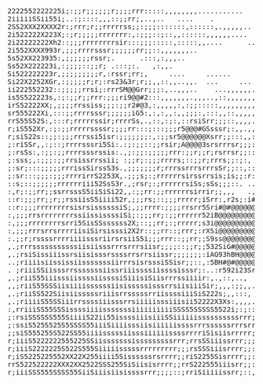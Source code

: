 <pre>
2222552222225i;:;;r;;;;;;r;;;;rrr:::::,,,,,,,,...........                        .........          .:::::::
2iiiiiSSii55i;..:;::::,,,::;;rr;,..,..   ....    .                                                   ,,,..,.
2SS2XXX2XXXX2r:;rrr;r;;rrrrrss;;:;;;:::::::,::::::,.,,,,,..                       ....,,,,,....      :;::::,
2i522222X223X;:;r;;;;;rrrrrrr:,:;;;::;::,,::::::,,,,,,....                         ....   ...  .     ,,,,,,.
2i22222222Xh2::;;;rrrrrrrrsir:::;;;:::::,:::::,,....      ..                        .....    .       ,:,,,,.
2i552XXXX993r,;;;rrrrsssr;;;;;;rr;;::,,,,,,,..                                     ..,::::,.  .      :;:::;,
5s52XX223935:,;;;;;;rssr;.      .:::,:,,,..                                     .:,,::::rr;:,. . .   ,;;;;;,
Ss52X222223i,:;;;;::;;r; .:::;:.   ,:,,.                                    ....::,,,,r32ir;:, ....  .:::::,
Si522222223r,;;;;;;;;;r,:rssr;rr;,     ....     ......       .....           ...,::,:i@@Xrrr:,......  ...,:,
Si22X2252XGr,:;;;;;r;r;:rs23&3r;r;;,,::,,..,,.  ...     ...    ....            ..,;;9@#ir:::,. ,,,,.     ...
ii222552232::;;;;;rrsi;:rrrSM@@Grr;;;:,..,,,..    ...,,,,,,.... ...              .:i@@r:,,,,,  ..,,..       
is5S522223s,:;:;;r;;rrr:;;;ri9@@#2:::,,,,,,,.,,,..,::,,,,,,,,,,,.....    .          :ir;:,,,. ...,,..  .. . 
irS52222XX;,;;;;rrssiss;;;:;;r2#@3,:,,,,,:,:;;:::::,,,,,,,,,,,.,,.  ...   ..         .2X:,..  ....,..  ::,:.
sr555222Xi,:::;;rrrrsssr;;;;;;iG5:,:,:,,:,,;;;:,:::,,::,,,,,:::,:::,,:.    ..         :;:...  .......  ,;;:.
rrS55S52S:,:::r;rrrrrssir;rrrrSs,.,::,:;:,::rsiSrr;;;::,,,,.,,:;;ri3GB#2    .           ..   ........   :::.
r;iS552Xr,:;:;;rrrrrssssr;;;;rr:::;:::;;;r5@@@#GSsssr;:,,.,,,.,:;r2#@@@@@; ...         . .   .....,...  ,,,.
r;siS22s::;;:;;;rrrssi5isr:;;;;;;;:,:;;sr5@@@@@@Xsrr;;:::,,:::,,::rM@@@@@:  ...        ...   .........   ,:.
;:riSSr,,:;::;rrrrsssri5Si:.:;:;;::;;rsir;A@@@@3srsrrrsr;;;:,,.,:.  .,:,  ....         ..    .,,,....    .. 
;:rsSs:,:;;:;;rrrrsssrssis:.,;:;;:;;;;;rrr:;;r;;r;rsrrsr;;::;:,,,.       ...,..      . .     .,,,,,,..    . 
;:sss;,:;;;:;;rrsissrrssii; :;;r;:;;;rrrrs;::;;r;rrrs;;:;:, .:,.,,   ....,,... ..   .....    .::,,,....   . 
;:sr;:::;;;;;rrrissSirssS3s.,;;;;;;;r;rrrssrrrsrrrsSr;;::,::.  .::,  .,,.,,,,....    ....    ,::,,.....   , 
;:sr:::;;;:;;;rrrrirrS2253X,.;;;s;:;rrrrrrsirssrrsis;is;;:r::. ,,::   ,,,,.,.,..     ......  ::::,,....   . 
::s;::;;;;;;rrrrrriii52SsS3r.,;rsr;:;rrrrrrsiSs;sSs;;;::. ..,:::,,:.   ... ......   ,,..     ::::::,....  . 
:,r;:;;rr;;ssrrsssS5iiSiSi22,,:;;rr:;;rrrrrrsirrir;;,,,   .,rr,;:,:,      ....,..  .,,.    .;:::,,,,,...    
::r:;;;rr;;r;;rssiisS5iiii52r,;;;rs;::;;;rrrrr;iSrr:,r2s;:i#Gir,:.,:.    ..........,....   :;:,,,,,,.....   
::r:;;;rrrrrrrrsisrsissssssiS;,;;rrrr:;;;;rrsrr5Sri#@#@@@@@@@@H;,.,;,   .... ....,,....  ,;r;::,::,,...,.   
:,;;;rrsrrrrrrrrssiississssiSi;:;;;rr;:;;rrrrrr52iB@@@@@@@@@@@@@@.::,   ....  ..,,,,.. .;r;;;:,,::,,,.... . 
:,;;;rrrrrrrrsrri5SisSSssssss2X;::;;rr;:;rrrrr;s3i@@@@@@@@@@@@@@@ rr,   .,,,....,:,.  :rir;::;:,,:,,,.... ..
:,;;;rrrsrrsrrrriisiSirsisssi2X2r::;;rr::;rrr;:rXSi@@@@@@@@@@@@@.:sr,    .,..,,,,,..;is;::;;::::,,,,:,..  ..
:.;;r;rssssrrrriiiisssriirsrsiiS5i;;;rrr::;;rr;;S9ss@@@@@@@@@@&r:rs;,   .. ..,:,..,rXXr;;::;;;;:,:,.,,..  ,.
,.;rrrsssssssssssiisiisssrrrsrrrsiisr;;;;::;;r;;532SiG#@@@@@@HGGSrir.  .,...,,..,r5rrir:;;;:::::,,:,.,,.  ,.
,.;rsiSissiiissrsiisisssrssssrrsrrsiissr;;;;;;;:iAG93hBH@@@@@@@AGG2;  ........,r55S;:sr::;;:;::::,,:,,,.    
..;riiiisiississiisssssssiirrrsisrsssiSSisr;;::,:5BH#@#@@@@@@@@#2;,  .......:rXSrsi;;rs;:;;::;;;::,,,,,.    
. ;riiiSSiisssrrsssssssiissriiissssiissssisssr;:..:r592i23Sr;:,    .... ..;i252ir;rs;;i;::;;::;r:::,,.,.. ..
,.;riiS55iiisssiissssiissssiSiiisiSiisrrrssiiiir:,.,::,..,        ......;SX2iiirsrrir;ss;;;;:,,;;:,,,,... ..
,,;riiS55SSSiisiiiissssssiisisssssisssrrsiisiiiSir;,,,:;;,,.   ....  ,r2222SssSSSsr5r;;sr;;;;:,:;;,,,,,... .
,.;riiSS522SiisiisssssriiisrrsssssrriissssiiiSiS222s;,,:::, .,.....:;2GG2SSisiiiisrSi;;;r;:;;;:::;:,,,.... .
,.;riiiiS55SSiiirrssssiiisssrrsiiiiisssiiisii52222X3Xs:,,,,.,,,.,;ih99X5SSSissssiiriir;r;;r;;;;::;:,,,,..,. 
:,rriiiSS55SSSissssiiiisssssssiiiiiiiiiiSSSS5SSSSS5522i;:;::,:rrsGh325SS5Sisirrsiirirrrsr;rr;;;:;;;::,,,,,, 
;:rsiSSSSSS555SiiiiS22ii55issssiiisiiiSSiiiiiissssssssssrrr;;r2GhX25Sii5iiiisissiissr;rsir;;;;;;;;:::,,,,,, 
;:ssiS525S525S5SSSS55iiiSiiiisssiisiiiiiissssrrrssssssrrrsrr;;rXX25iiiSSSiiiSirsiisssrrrssr;;;r;;:::,,:::::.
;;siS555255S522SS55iiiisssssiisssiiiiiissssrrrriSisiisrrrrr;;::s22iiiS5SSii5issiiiisss;;:;rs;;rr;;::::,::::.
r;iiiS5222222555225SSiisssssssisssssssssrrr;rrsSSiiissrrr;;;:,.;25iSiiiiiiSSiiiiiiisrrrsr;rir;rsr;;::;;::::.
r;iiiS2222225S522S555Siiiiisssssrrrrrrrrr;;;rsSSSiiisrrrr;;:,..rX222SiiiiSSiiiiSSsssssiirrr;r;;;r;;;::;;;:;,
r;iS5225225552XX22X255iiii5Sissssssrsrrrr;;riS2255Sisrrrr;;:,.;2222SiiiSSSSissiSsrrr5ssirrSr;;;;r;;;;::;;;;,
rrS522522222XXX2XX2522SSS255SiSiisisrrrr;;rrS222555iiisrr;;:,:;r52SSSSSSiissiiSirrsi5ssisrrirr;;;;;;;;;;;;;,
r;iiiSSS555SSSS55SiiSiiisiisissssrrr;;;;::;rriSiiiiissrr;::,..,;siiiiissrrssissrsisssrrsrrrr;;;;::::::::::,.
</pre>
